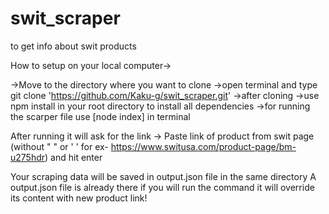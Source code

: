 # swit_scraper
to get info about swit products


How to setup on your local computer->

->Move to the directory where you want to clone
->open terminal and type git clone 'https://github.com/Kaku-g/swit_scraper.git'
->after cloning 
->use npm install in your root directory to install all dependencies
->for running the scarper file use [node index] in terminal

After running it will ask for the link -> Paste link of product from swit page (without " " or ' ' for ex- https://www.switusa.com/product-page/bm-u275hdr) and hit enter

Your scraping data will be saved in output.json file in the same directory
A output.json file is already there if you will run the command it will override its content with new product link!
